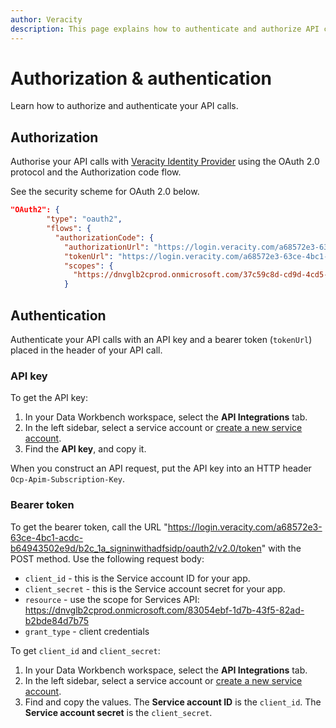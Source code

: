 ```yaml
---
author: Veracity
description: This page explains how to authenticate and authorize API calls for Data Workbench.
---
```

# Authorization & authentication
Learn how to authorize and authenticate your API calls.

## Authorization

Authorise your API calls with [Veracity Identity Provider](https://developer.veracity.com/docs/section/identity/identity) using the OAuth 2.0 protocol and the Authorization code flow.

See the security scheme for OAuth 2.0 below.
```json
"OAuth2": {
        "type": "oauth2",
        "flows": {
          "authorizationCode": {
            "authorizationUrl": "https://login.veracity.com/a68572e3-63ce-4bc1-acdc-b64943502e9d/b2c_1a_signinwithadfsidp/oauth2/v2.0/authorize",
            "tokenUrl": "https://login.veracity.com/a68572e3-63ce-4bc1-acdc-b64943502e9d/b2c_1a_signinwithadfsidp/oauth2/v2.0/token",
            "scopes": {
              "https://dnvglb2cprod.onmicrosoft.com/37c59c8d-cd9d-4cd5-b05a-e67f1650ee14"
            }
```

## Authentication
Authenticate your API calls with an API key and a bearer token (`tokenUrl`) placed in the header of your API call.

### API key
To get the API key:
1. In your Data Workbench workspace, select the **API Integrations** tab.
2. In the left sidebar, select a service account or [create a new service account](apiintegrations.md).
3. Find the **API key**, and copy it.

When you construct an API request, put the API key into an HTTP header `Ocp-Apim-Subscription-Key`.

### Bearer token
To get the bearer token, call the URL "https://login.veracity.com/a68572e3-63ce-4bc1-acdc-b64943502e9d/b2c_1a_signinwithadfsidp/oauth2/v2.0/token" with the POST method.
Use the following request body:
* `client_id` - this is the Service account ID for your app.
* `client_secret` - this is the Service account secret for your app.
* `resource` - use the scope for Services API: https://dnvglb2cprod.onmicrosoft.com/83054ebf-1d7b-43f5-82ad-b2bde84d7b75
* `grant_type` - client credentials

To get `client_id` and `client_secret`:
1. In your Data Workbench workspace, select the **API Integrations** tab.
2. In the left sidebar, select a service account or [create a new service account](apiintegrations.md).
3. Find and copy the values. The **Service account ID** is the `client_id`. The **Service account secret** is the `client_secret`.
